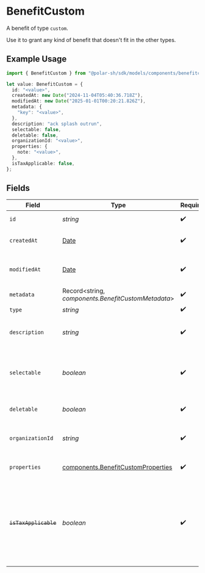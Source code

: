 # BenefitCustom

A benefit of type `custom`.

Use it to grant any kind of benefit that doesn't fit in the other types.

## Example Usage

```typescript
import { BenefitCustom } from "@polar-sh/sdk/models/components/benefitcustom.js";

let value: BenefitCustom = {
  id: "<value>",
  createdAt: new Date("2024-11-04T05:40:36.718Z"),
  modifiedAt: new Date("2025-01-01T00:20:21.826Z"),
  metadata: {
    "key": "<value>",
  },
  description: "ack splash outrun",
  selectable: false,
  deletable: false,
  organizationId: "<value>",
  properties: {
    note: "<value>",
  },
  isTaxApplicable: false,
};
```

## Fields

| Field                                                                                                                   | Type                                                                                                                    | Required                                                                                                                | Description                                                                                                             |
| ----------------------------------------------------------------------------------------------------------------------- | ----------------------------------------------------------------------------------------------------------------------- | ----------------------------------------------------------------------------------------------------------------------- | ----------------------------------------------------------------------------------------------------------------------- |
| `id`                                                                                                                    | *string*                                                                                                                | :heavy_check_mark:                                                                                                      | The ID of the benefit.                                                                                                  |
| `createdAt`                                                                                                             | [Date](https://developer.mozilla.org/en-US/docs/Web/JavaScript/Reference/Global_Objects/Date)                           | :heavy_check_mark:                                                                                                      | Creation timestamp of the object.                                                                                       |
| `modifiedAt`                                                                                                            | [Date](https://developer.mozilla.org/en-US/docs/Web/JavaScript/Reference/Global_Objects/Date)                           | :heavy_check_mark:                                                                                                      | Last modification timestamp of the object.                                                                              |
| `metadata`                                                                                                              | Record<string, *components.BenefitCustomMetadata*>                                                                      | :heavy_check_mark:                                                                                                      | N/A                                                                                                                     |
| `type`                                                                                                                  | *string*                                                                                                                | :heavy_check_mark:                                                                                                      | N/A                                                                                                                     |
| `description`                                                                                                           | *string*                                                                                                                | :heavy_check_mark:                                                                                                      | The description of the benefit.                                                                                         |
| `selectable`                                                                                                            | *boolean*                                                                                                               | :heavy_check_mark:                                                                                                      | Whether the benefit is selectable when creating a product.                                                              |
| `deletable`                                                                                                             | *boolean*                                                                                                               | :heavy_check_mark:                                                                                                      | Whether the benefit is deletable.                                                                                       |
| `organizationId`                                                                                                        | *string*                                                                                                                | :heavy_check_mark:                                                                                                      | The ID of the organization owning the benefit.                                                                          |
| `properties`                                                                                                            | [components.BenefitCustomProperties](../../models/components/benefitcustomproperties.md)                                | :heavy_check_mark:                                                                                                      | Properties for a benefit of type `custom`.                                                                              |
| ~~`isTaxApplicable`~~                                                                                                   | *boolean*                                                                                                               | :heavy_check_mark:                                                                                                      | : warning: ** DEPRECATED **: This will be removed in a future release, please migrate away from it as soon as possible. |